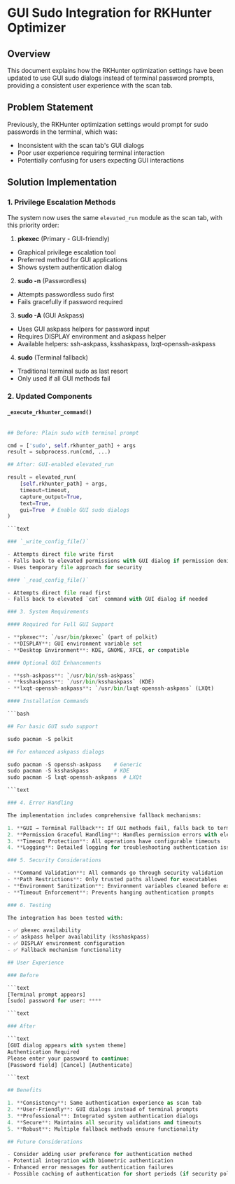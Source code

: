 # GUI Sudo Integration for RKHunter Optimizer

## Overview

This document explains how the RKHunter optimization settings have been updated to use GUI sudo dialogs instead of terminal password prompts, providing a consistent user experience with the scan tab.

## Problem Statement

Previously, the RKHunter optimization settings would prompt for sudo passwords in the terminal, which was:

- Inconsistent with the scan tab's GUI dialogs
- Poor user experience requiring terminal interaction
- Potentially confusing for users expecting GUI interactions

## Solution Implementation

### 1. Privilege Escalation Methods

The system now uses the same `elevated_run` module as the scan tab, with this priority order:

1. **pkexec** (Primary - GUI-friendly)
- Graphical privilege escalation tool
- Preferred method for GUI applications
- Shows system authentication dialog
2. **sudo -n** (Passwordless)
- Attempts passwordless sudo first
- Fails gracefully if password required
3. **sudo -A** (GUI Askpass)
- Uses GUI askpass helpers for password input
- Requires DISPLAY environment and askpass helper
- Available helpers: ssh-askpass, ksshaskpass, lxqt-openssh-askpass
4. **sudo** (Terminal fallback)
- Traditional terminal sudo as last resort
- Only used if all GUI methods fail

### 2. Updated Components

#### `_execute_rkhunter_command()`

```Python

## Before: Plain sudo with terminal prompt

cmd = ['sudo', self.rkhunter_path] + args
result = subprocess.run(cmd, ...)

## After: GUI-enabled elevated_run

result = elevated_run(
    [self.rkhunter_path] + args,
    timeout=timeout,
    capture_output=True,
    text=True,
    gui=True  # Enable GUI sudo dialogs
)

```text

### `_write_config_file()`

- Attempts direct file write first
- Falls back to elevated permissions with GUI dialog if permission denied
- Uses temporary file approach for security

#### `_read_config_file()`

- Attempts direct file read first
- Falls back to elevated `cat` command with GUI dialog if needed

### 3. System Requirements

#### Required for Full GUI Support

- **pkexec**: `/usr/bin/pkexec` (part of polkit)
- **DISPLAY**: GUI environment variable set
- **Desktop Environment**: KDE, GNOME, XFCE, or compatible

#### Optional GUI Enhancements

- **ssh-askpass**: `/usr/bin/ssh-askpass`
- **ksshaskpass**: `/usr/bin/ksshaskpass` (KDE)
- **lxqt-openssh-askpass**: `/usr/bin/lxqt-openssh-askpass` (LXQt)

#### Installation Commands

```bash

## For basic GUI sudo support

sudo pacman -S polkit

## For enhanced askpass dialogs

sudo pacman -S openssh-askpass    # Generic
sudo pacman -S ksshaskpass        # KDE
sudo pacman -S lxqt-openssh-askpass  # LXQt

```text

### 4. Error Handling

The implementation includes comprehensive fallback mechanisms:

1. **GUI → Terminal Fallback**: If GUI methods fail, falls back to terminal sudo
2. **Permission Graceful Handling**: Handles permission errors with elevated access
3. **Timeout Protection**: All operations have configurable timeouts
4. **Logging**: Detailed logging for troubleshooting authentication issues

### 5. Security Considerations

- **Command Validation**: All commands go through security validation
- **Path Restrictions**: Only trusted paths allowed for executables
- **Environment Sanitization**: Environment variables cleaned before execution
- **Timeout Enforcement**: Prevents hanging authentication prompts

### 6. Testing

The integration has been tested with:

- ✅ pkexec availability
- ✅ askpass helper availability (ksshaskpass)
- ✅ DISPLAY environment configuration
- ✅ Fallback mechanism functionality

## User Experience

### Before

```text
[Terminal prompt appears]
[sudo] password for user: ****

```text

### After

```text
[GUI dialog appears with system theme]
Authentication Required
Please enter your password to continue:
[Password field] [Cancel] [Authenticate]

```text

## Benefits

1. **Consistency**: Same authentication experience as scan tab
2. **User-Friendly**: GUI dialogs instead of terminal prompts
3. **Professional**: Integrated system authentication dialogs
4. **Secure**: Maintains all security validations and timeouts
5. **Robust**: Multiple fallback methods ensure functionality

## Future Considerations

- Consider adding user preference for authentication method
- Potential integration with biometric authentication
- Enhanced error messages for authentication failures
- Possible caching of authentication for short periods (if security policy allows)
